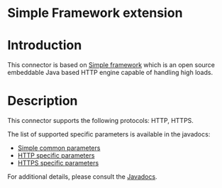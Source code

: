 Simple Framework extension
==========================

Introduction
============

This connector is based on [Simple
framework](http://www.simpleframework.org/)
which is an open source embeddable Java based HTTP engine capable of
handling high loads.

Description
===========

This connector supports the following protocols: HTTP, HTTPS.

The list of supported specific parameters is available in the javadocs:

-   [Simple common
    parameters](http://restlet.org/learn/javadocs/2.0/jse/ext/org/restlet/ext/simple/SimpleServerHelper)
-   [HTTP specific
    parameters](http://restlet.org/learn/javadocs/2.0/jse/ext/org/restlet/ext/simple/HttpServerHelper)
-   [HTTPS specific
    parameters](http://restlet.org/learn/javadocs/2.0/jse/ext/org/restlet/ext/simple/HttpsServerHelper)

For additional details, please consult the
[Javadocs](http://restlet.org/learn/javadocs/2.0/jee/ext/org/restlet/ext/simple/package-summary.html).

